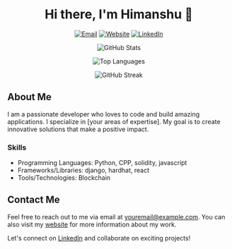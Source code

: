 <h1 align="center">Hi there, I'm Himanshu 👋</h1>

<p align="center">
  <a href="mailto:youremail@example.com"><img src="https://img.shields.io/badge/Email-%23D14836.svg?&style=for-the-badge&logo=gmail&logoColor=white" alt="Email"></a>
  <a href="https://yourwebsite.com"><img src="https://img.shields.io/badge/Website-%230077B5.svg?&style=for-the-badge&logo=web&logoColor=white" alt="Website"></a>
  <a href="https://linkedin.com/in/yourusername"><img src="https://img.shields.io/badge/LinkedIn-%230077B5.svg?&style=for-the-badge&logo=linkedin&logoColor=white" alt="LinkedIn"></a>
</p>

<p align="center">
  <img src="https://github-readme-stats.vercel.app/api?username=coderwithsense&show_icons=true&theme=vision-friendly-dark" alt="GitHub Stats">
</p>

<p align="center">
  <img src="https://github-readme-stats.vercel.app/api/top-langs/?username=coderwithsense&layout=compact&theme=vision-friendly-dark" alt="Top Languages">
</p>

<p align="center">
  <img src="https://github-readme-streak-stats.herokuapp.com?user=coderwithsense&theme=tokyonight&hide_border=true&date_format=M%20j%5B%2C%20Y%5D&stroke=11CBDD" alt="GitHub Streak">
</p>

## About Me

I am a passionate developer who loves to code and build amazing applications. I specialize in [your areas of expertise]. My goal is to create innovative solutions that make a positive impact.

### Skills

- Programming Languages: Python, CPP, solidity, javascript
- Frameworks/Libraries: django, hardhat, react
- Tools/Technologies: Blockchain

## Contact Me

Feel free to reach out to me via email at youremail@example.com. You can also visit my [website](https://himanshu.bio) for more information about my work.

Let's connect on [LinkedIn](https://linkedin.com/in/hxxxp) and collaborate on exciting projects!

<!-- Additional sections or customization can be added as per your preference -->
